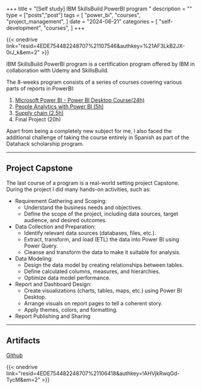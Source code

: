+++
title = "[Self study] IBM SkillsBuild PowerBI program "
description = ""
type = ["posts","post"]
tags = [
    "power_bi",
    "courses",
    "project_management",
]
date = "2024-06-21"
categories = [
    "self-development",
    "courses",
]
+++

{{< onedrive link="resid=4EDE754482248707%21107546&authkey=%21AF3LkB2JX-0rJ_k&em=2" >}}

IBM SkillsBuild PowerBI program is a certification program offered by IBM in collaboration with Udemy and SkillsBuild. 

The 8-weeks program consists of a series of courses covering various parts of reports in PowerBI: 
1. [Microsoft Power BI - Power BI Desktop Course(24h)](https://udemy.com/course/curso-microsoft-power-bi)
2. [People Analytics with Power BI (5h)](https://udemy.com/course/hr-analytics-con-power-bi-desde-0)
3. [Supply chain (2.5h)](https://udemy.com/course/power-bi-gestion-de-supply-chain-con-business-intelligence)
4. Final Project (20h)


Apart from being a completely new subject for me,  I also faced the additional challenge of taking the course entirely in Spanish as part of the Datahack scholarship program. 

------------------------
## Project Capstone
The last course of a program is a real-world setting project Capstone.
During the project I did many hands-on activities, such as:

* Requirement Gathering and Scoping:
	* Understand the business needs and objectives.
	* Define the scope of the project, including data sources, target audience, and desired outcomes.
* Data Collection and Preparation:
	* Identify relevant data sources (databases, files, etc.).
	* Extract, transform, and load (ETL) the data into Power BI using Power Query.
	* Cleanse and transform the data to make it suitable for analysis.
* Data Modeling:
	* Design the data model by creating relationships between tables.
	* Define calculated columns, measures, and hierarchies.
	* Optimize data model performance.
* Report and Dashboard Design:
	* Create visualizations (charts, tables, maps, etc.) using Power BI Desktop.
	* Arrange visuals on report pages to tell a coherent story.
	* Apply themes, colors, and formatting.
* Report Publishing and Sharing

------------------------
## Artifacts
[Github](https://github.com/lublyanka/PowerBICourseIBM/tree/main)

{{< onedrive link="resid=4EDE754482248707%21106418&authkey=!AHVjkRwqGd-TycM&em=2" >}}